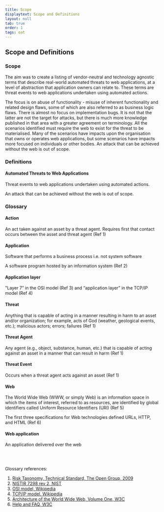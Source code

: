 ```yaml
---
title: Scope
displaytext: Scope and Definitions
layout: null
tab: true
order: 1
tags: oat
---
```


## Scope and Definitions

### Scope
The aim was to create a listing of vendor-neutral and technology agnostic terms that describe real-world automated threats to web applications, at a level of abstraction that application owners can relate to. These terms are threat events to web applications undertaken using automated actions.

The focus is on abuse of functionality - misuse of inherent functionality and related design flaws, some of which are also referred to as business logic flaws. There is almost no focus on implementation bugs. It is not that the latter are not the target for attacks, but there is much more knowledge published in that area with a greater agreement on terminology. All the scenarios identified must require the web to exist for the threat to be materialised. Many of the scenarios have impacts upon the organisation that owns or operates web applications, but some scenarios have impacts more focused on individuals or other bodies. An attack that can be achieved without the web is out of scope.

### Definitions

#### Automated Threats to Web Applications
Threat events to web applications undertaken using automated actions. 

An attack that can be achieved without the web is out of scope.

### Glossary

#### Action
An act taken against an asset by a threat agent. Requires first that contact occurs between the asset and threat agent (Ref 1)

#### Application
Software that performs a business process i.e. not system software

A software program hosted by an information system (Ref 2)
#### Application layer
"Layer 7” in the OSI model (Ref 3) and “application layer” in the TCP/IP model (Ref 4)

#### Threat
Anything that is capable of acting in a manner resulting in harm to an asset and/or organization; for example, acts of God (weather, geological events, etc.); malicious actors; errors; failures (Ref 1)

#### Threat Agent
Any agent (e.g., object, substance, human, etc.) that is capable of acting against an asset in a manner that can result in harm (Ref 1)

#### Threat Event
Occurs when a threat agent acts against an asset (Ref 1)

#### Web
The World Wide Web (WWW, or simply Web) is an information space in which the items of interest, referred to as resources, are identified by global identifiers called Uniform Resource Identifiers (URI) (Ref 5)

The first three specifications for Web technologies defined URLs, HTTP, and HTML (Ref 6)

#### Web application
An application delivered over the web

<br/><br/>

Glossary references:
1. [Risk Taxonomy, Technical Standard, The Open Group, 2009](http://pubs.opengroup.org/onlinepubs/9699919899/toc.pdf)
1. [NISTIR 7298 rev 2, NIST](http://nvlpubs.nist.gov/nistpubs/ir/2013/NIST.IR.7298r2.pdf)
1. [OSI model, Wikipedia](http://en.wikipedia.org/wiki/OSI_model)
1. [TCP/IP model, Wikipedia](http://en.wikipedia.org/wiki/Internet_protocol_suite)
1. [Architecture of the World Wide Web, Volume One, W3C](http://www.w3.org/TR/webarch/)
1. [Help and FAQ, W3C](http://www.w3.org/Help/)
